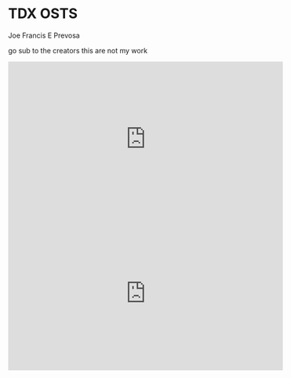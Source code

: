 # TDX OSTS 
Joe Francis E Prevosa


go sub to the creators this are not my work
<iframe width="560" height="315" src="https://youtu.be/I8wl9NVSSQg?si=GHVWUAH2ILtLayG8" title="YouTube video player" frameborder="0" allow="accelerometer; autoplay; clipboardwrite; encrypted-media; gyroscope; picture-in-picture; web-share" allowfullscreen></iframe>
<iframe width="560" height="315" src="https://www.youtube.com/watch?v=I8wl9NVSSQg" title="YouTube video player" frameborder="0" allow="accelerometer; autoplay; clipboardwrite; encrypted-media; gyroscope; picture-in-picture; web-share" allowfullscreen></iframe>


